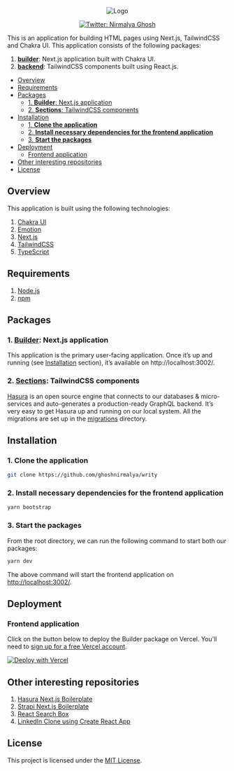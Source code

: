 <p align="center">
  <img src="https://user-images.githubusercontent.com/6391763/103354181-dc9f1c00-4ad0-11eb-9261-21c23d422828.png" alt="Logo"/>
</p>

<p align="center">
  <a href="https://twitter.com/nirmalyaghosh23">
    <img alt="Twitter: Nirmalya Ghosh" src="https://img.shields.io/twitter/follow/nirmalyaghosh23.svg?style=social" target="_blank" />
  </a>
</p>

This is an application for building HTML pages using Next.js, TailwindCSS and Chakra UI. This application consists of the following packages:

1. [**builder**](https://github.com/ghoshnirmalya/writy/tree/main/packages/builder): Next.js application built with Chakra UI.
2. [**backend**](https://github.com/ghoshnirmalya/writy/tree/main/packages/sections): TailwindCSS components built using React.js.

<!-- START doctoc generated TOC please keep comment here to allow auto update -->
<!-- DON'T EDIT THIS SECTION, INSTEAD RE-RUN doctoc TO UPDATE -->

- [Overview](#overview)
- [Requirements](#requirements)
- [Packages](#packages)
  - [1. **Builder**: Next.js application](#1-builder-nextjs-application)
  - [2. **Sections**: TailwindCSS components](#2-sections-tailwindcss-components)
- [Installation](#installation)
  - [1. **Clone the application**](#1-clone-the-application)
  - [2. **Install necessary dependencies for the frontend application**](#2-install-necessary-dependencies-for-the-frontend-application)
  - [3. **Start the packages**](#3-start-the-packages)
- [Deployment](#deployment)
  - [Frontend application](#frontend-application)
- [Other interesting repositories](#other-interesting-repositories)
- [License](#license)

<!-- END doctoc generated TOC please keep comment here to allow auto update -->

## Overview

This application is built using the following technologies:

1. [Chakra UI](https://chakra-ui.com/)
2. [Emotion](https://emotion.sh/)
3. [Next.js](https://nextjs.org/)
4. [TailwindCSS](https://tailwindcss.com/)
5. [TypeScript](https://www.typescriptlang.org/)

## Requirements

1. [Node.js](https://nodejs.org/)
2. [npm](https://www.npmjs.com/)

## Packages

### 1. [**Builder**](https://github.com/ghoshnirmalya/writy/tree/main/packages/builder): Next.js application

This application is the primary user-facing application. Once it’s up and running (see [Installation](https://github.com/ghoshnirmalya/writy#installation) section), it’s available on http://localhost:3002/.

### 2. [**Sections**](https://github.com/ghoshnirmalya/writy/tree/main/packages/sections): TailwindCSS components

[Hasura](https://hasura.io/) is an open source engine that connects to our databases & micro-services and auto-generates a production-ready GraphQL backend. It’s very easy to get Hasura up and running on our local system. All the migrations are set up in the [migrations](https://github.com/ghoshnirmalya/nextjs-hasura-trello-clone/tree/master/packages/backend/migrations) directory.

## Installation

### 1. **Clone the application**

```sh
git clone https://github.com/ghoshnirmalya/writy
```

### 2. **Install necessary dependencies for the frontend application**

```sh
yarn bootstrap
```

### 3. **Start the packages**

From the root directory, we can run the following command to start both our packages:

```sh
yarn dev
```

The above command will start the frontend application on [http://localhost:3002/](http://localhost:3002).

## Deployment

### Frontend application

Click on the button below to deploy the Builder package on Vercel. You'll need to [sign up for a free Vercel account](https://vercel.com/signup/).

[![Deploy with Vercel](https://vercel.com/button)](https://vercel.com/new/git/external?repository-url=https%3A%2F%2Fgithub.com%2Fghoshnirmalya%2Fwrity&project-name=writy&repo-name=writy&demo-title=Writy&demo-description=Generate%20beautiful%20HTML%20files%20without%20writing%20any%20code.)

## Other interesting repositories

1. [Hasura Next.js Boilerplate](https://github.com/ghoshnirmalya/nextjs-hasura-trello-clone)
2. [Strapi Next.js Boilerplate](https://github.com/ghoshnirmalya/nextjs-strapi-boilerplate)
3. [React Search Box](https://github.com/ghoshnirmalya/react-search-box)
4. [LinkedIn Clone using Create React App](https://github.com/ghoshnirmalya/linkedin-clone-react-frontend)

## License

This project is licensed under the [MIT License](https://opensource.org/licenses/MIT).
